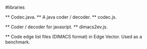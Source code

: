 #libraries

** Codec.java. ** A java coder / decoder. ** codec.js. 

** Coder / decoder for javasript. ** dimacs2ev.js. 

** Code edge list files (DIMACS format) in Edge Vector. Used as a benchmark.
